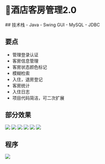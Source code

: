 # 🛌酒店客房管理2.0
<MyGlobalComponent />
## 技术栈
- Java
- Swing GUI
- MySQL
- JDBC

## 要点
- 管理登录认证
- 客房信息管理
- 客房状态颜色标记
- 模糊检索
- 入住，退房登记
- 客房统计
- 入住日志
- 项目代码简洁，可二次扩展

## 部分效果
![](http://cdn.qiniu.liyansheng.top/img/20240629155026.png)
![](http://cdn.qiniu.liyansheng.top/img/20240629155317.png)
![](http://cdn.qiniu.liyansheng.top/img/20240629155125.png)
![](http://cdn.qiniu.liyansheng.top/img/20240629155146.png)
![](http://cdn.qiniu.liyansheng.top/img/20240629155307.png)
![](http://cdn.qiniu.liyansheng.top/img/20240629155334.png)

## 程序
![](http://cdn.qiniu.liyansheng.top/img/20240629161341.png)
